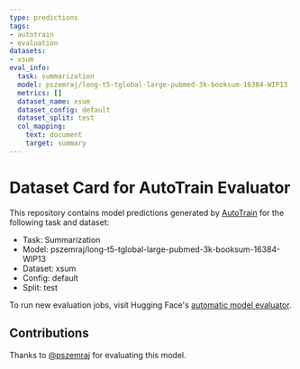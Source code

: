```yaml
---
type: predictions
tags:
- autotrain
- evaluation
datasets:
- xsum
eval_info:
  task: summarization
  model: pszemraj/long-t5-tglobal-large-pubmed-3k-booksum-16384-WIP13
  metrics: []
  dataset_name: xsum
  dataset_config: default
  dataset_split: test
  col_mapping:
    text: document
    target: summary
---
```

# Dataset Card for AutoTrain Evaluator

This repository contains model predictions generated by [AutoTrain](https://huggingface.co/autotrain) for the following task and dataset:

* Task: Summarization
* Model: pszemraj/long-t5-tglobal-large-pubmed-3k-booksum-16384-WIP13
* Dataset: xsum
* Config: default
* Split: test

To run new evaluation jobs, visit Hugging Face's [automatic model evaluator](https://huggingface.co/spaces/autoevaluate/model-evaluator).

## Contributions

Thanks to [@pszemraj](https://huggingface.co/pszemraj) for evaluating this model.